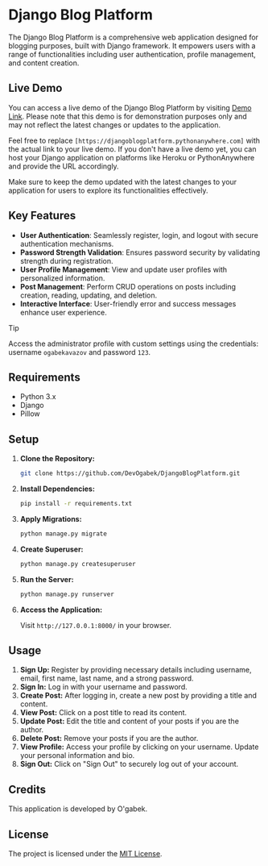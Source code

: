 # Django Blog Platform

The Django Blog Platform is a comprehensive web application designed for blogging purposes, built with Django framework. It empowers users with a range of functionalities including user authentication, profile management, and content creation.

## Live Demo

You can access a live demo of the Django Blog Platform by visiting [Demo Link](https://djangoblogplatform.pythonanywhere.com). Please note that this demo is for demonstration purposes only and may not reflect the latest changes or updates to the application.

Feel free to replace `[https://djangoblogplatform.pythonanywhere.com]` with the actual link to your live demo. If you don't have a live demo yet, you can host your Django application on platforms like Heroku or PythonAnywhere and provide the URL accordingly.

Make sure to keep the demo updated with the latest changes to your application for users to explore its functionalities effectively.

## Key Features

- **User Authentication**: Seamlessly register, login, and logout with secure authentication mechanisms.
- **Password Strength Validation**: Ensures password security by validating strength during registration.
- **User Profile Management**: View and update user profiles with personalized information.
- **Post Management**: Perform CRUD operations on posts including creation, reading, updating, and deletion.
- **Interactive Interface**: User-friendly error and success messages enhance user experience.

> [!TIP]
> Access the administrator profile with custom settings using the credentials: username `ogabekavazov` and password `123`.

## Requirements

- Python 3.x
- Django
- Pillow

## Setup

1. **Clone the Repository:**

    ```bash
    git clone https://github.com/DevOgabek/DjangoBlogPlatform.git
    ```

2. **Install Dependencies:**

    ```bash
    pip install -r requirements.txt
    ```

3. **Apply Migrations:**

    ```bash
    python manage.py migrate
    ```

4. **Create Superuser:**

    ```bash
    python manage.py createsuperuser
    ```

5. **Run the Server:**

    ```bash
    python manage.py runserver
    ```

6. **Access the Application:**

    Visit `http://127.0.0.1:8000/` in your browser.

## Usage

1. **Sign Up:** Register by providing necessary details including username, email, first name, last name, and a strong password.
2. **Sign In:** Log in with your username and password.
3. **Create Post:** After logging in, create a new post by providing a title and content.
4. **View Post:** Click on a post title to read its content.
5. **Update Post:** Edit the title and content of your posts if you are the author.
6. **Delete Post:** Remove your posts if you are the author.
7. **View Profile:** Access your profile by clicking on your username. Update your personal information and bio.
8. **Sign Out:** Click on "Sign Out" to securely log out of your account.

## Credits

This application is developed by O'gabek.

## License

The project is licensed under the [MIT License](LICENSE).